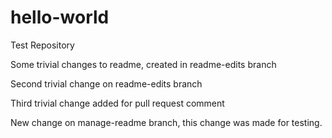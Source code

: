 # hello-world
Test Repository

Some trivial changes to readme, created in readme-edits branch

Second trivial change on readme-edits branch

Third trivial change added for pull request comment

New change on manage-readme branch, this change was made for testing.
